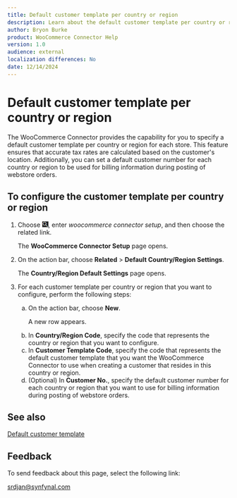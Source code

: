 ```yaml
---
title: Default customer template per country or region
description: Learn about the default customer template per country or region.
author: Bryon Burke
product: WooCommerce Connector Help
version: 1.0
audience: external
localization differences: No
date: 12/14/2024
---
```


<!-- markdownlint-disable MD006 MD007 MD009 MD024 MD025 MD033 -->
<!--// cspell:ignore  markdownlint allowfullscreen keyframes woocommerce webstore -->

# Default customer template per country or region

The WooCommerce Connector provides the capability for you to specify a default customer template per country or region for each store. This feature ensures that accurate tax rates are calculated based on the customer's location. Additionally, you can set a default customer number for each country or region to be used for billing information during posting of webstore orders.

## To configure the customer template per country or region

1. Choose ![Lightbulb that opens the Tell Me feature.](media/ui-search/search_small.png "Tell me what you want to do"), enter <i>woocommerce connector setup</i>, and then choose the related link.

   The <b>WooCommerce Connector Setup</b> page opens.

1. On the action bar, choose <b>Related</b> > <b>Default Country/Region Settings</b>.

   The <b>Country/Region Default Settings</b> page opens.

1. For each customer template per country or region that you want to configure, perform the following steps:
   <ol type="a">
    <li>On the action bar, choose <b>New</b>.<br>
      <p>A new row appears.</p></li>
    <li>In <b>Country/Region Code</b>, specify the code that represents the country or region that you want to configure.</li>
    <li>In <b>Customer Template Code</b>, specify the code that represents the default customer template that you want the WooCommerce Connector to use when creating a customer that resides in this country or region.</li>
    <li>(Optional) In <b>Customer No.</b>, specify the default customer number for each country or region that you want to use for billing information during posting of webstore orders.</li>
   </ol>

## See also

[Default customer template](default-customer-template.md)

## Feedback

To send feedback about this page, select the following link:

[srdjan@synfynal.com](mailto:srdjan@synfynal.com?subject=Documentation%20Feedback%20Product%20Docs:%20default-customer-template-per-country-region)
